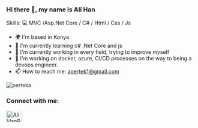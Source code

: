 ### Hi there 👋, my name is Ali Han

Skills: 💻 MVC /Asp.Net Core / C# / Html / Css / Js

- 🌍 I'm based in Konya
- 🌱 I'm currently learning c# .Net Core and js
- 🔭 I'm currently working in every field, trying to improve myself
- 🧠 I'm working on docker, azure, CI/CD processes on the way to being a devops engineer.
- 📫 How to reach me: apertek1@gmail.com 

<p align="left"> <img src="https://komarev.com/ghpvc/?username=perteka&label=Profile%20views&color=0e75b6&style=flat" alt="perteka" /> </p>

<h3 align="left">Connect with me:</h3>

<a href="https://www.linkedin.com/in/ali-han-pertek-1a265b210/" target="blank"><img align="center" src="https://raw.githubusercontent.com/rahuldkjain/github-profile-readme-generator/master/src/images/icons/Social/linked-in-alt.svg" alt="AliHanPertek" height="30" width="40" /></a>
